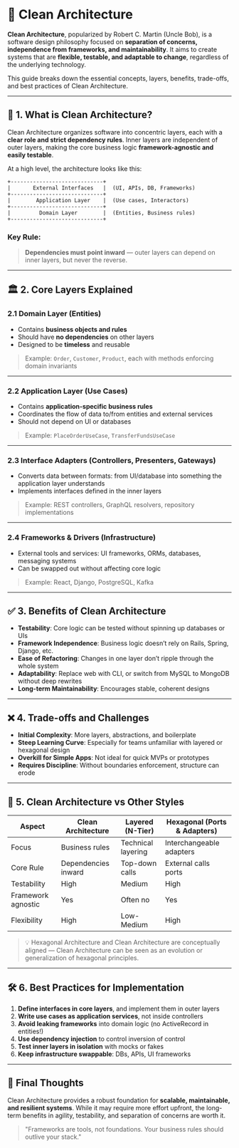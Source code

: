 # 🧼 Clean Architecture

**Clean Architecture**, popularized by Robert C. Martin (Uncle Bob), is a software design philosophy focused on **separation of concerns, independence from frameworks, and maintainability**. It aims to create systems that are **flexible, testable, and adaptable to change**, regardless of the underlying technology.

This guide breaks down the essential concepts, layers, benefits, trade-offs, and best practices of Clean Architecture.

---

## 🧭 1. What is Clean Architecture?

Clean Architecture organizes software into concentric layers, each with a **clear role and strict dependency rules**. Inner layers are independent of outer layers, making the core business logic **framework-agnostic and easily testable**.

At a high level, the architecture looks like this:

```
+-----------------------------+
|       External Interfaces   |  (UI, APIs, DB, Frameworks)
+-----------------------------+
|        Application Layer    |  (Use cases, Interactors)
+-----------------------------+
|         Domain Layer        |  (Entities, Business rules)
+-----------------------------+
```

### Key Rule:

> **Dependencies must point inward** — outer layers can depend on inner layers, but never the reverse.

---

## 🏛️ 2. Core Layers Explained

### 2.1 Domain Layer (Entities)

* Contains **business objects and rules**
* Should have **no dependencies** on other layers
* Designed to be **timeless** and reusable

> Example: `Order`, `Customer`, `Product`, each with methods enforcing domain invariants

---

### 2.2 Application Layer (Use Cases)

* Contains **application-specific business rules**
* Coordinates the flow of data to/from entities and external services
* Should not depend on UI or databases

> Example: `PlaceOrderUseCase`, `TransferFundsUseCase`

---

### 2.3 Interface Adapters (Controllers, Presenters, Gateways)

* Converts data between formats: from UI/database into something the application layer understands
* Implements interfaces defined in the inner layers

> Example: REST controllers, GraphQL resolvers, repository implementations

---

### 2.4 Frameworks & Drivers (Infrastructure)

* External tools and services: UI frameworks, ORMs, databases, messaging systems
* Can be swapped out without affecting core logic

> Example: React, Django, PostgreSQL, Kafka

---

## ✅ 3. Benefits of Clean Architecture

* **Testability**: Core logic can be tested without spinning up databases or UIs
* **Framework Independence**: Business logic doesn’t rely on Rails, Spring, Django, etc.
* **Ease of Refactoring**: Changes in one layer don’t ripple through the whole system
* **Adaptability**: Replace web with CLI, or switch from MySQL to MongoDB without deep rewrites
* **Long-term Maintainability**: Encourages stable, coherent designs

---

## ❌ 4. Trade-offs and Challenges

* **Initial Complexity**: More layers, abstractions, and boilerplate
* **Steep Learning Curve**: Especially for teams unfamiliar with layered or hexagonal design
* **Overkill for Simple Apps**: Not ideal for quick MVPs or prototypes
* **Requires Discipline**: Without boundaries enforcement, structure can erode

---

## 🔄 5. Clean Architecture vs Other Styles

| Aspect             | Clean Architecture  | Layered (N-Tier)   | Hexagonal (Ports & Adapters) |
| ------------------ | ------------------- | ------------------ | ---------------------------- |
| Focus              | Business rules      | Technical layering | Interchangeable adapters     |
| Core Rule          | Dependencies inward | Top-down calls     | External calls ports         |
| Testability        | High                | Medium             | High                         |
| Framework agnostic | Yes                 | Often no           | Yes                          |
| Flexibility        | High                | Low-Medium         | High                         |

> 💡 Hexagonal Architecture and Clean Architecture are conceptually aligned — Clean Architecture can be seen as an evolution or generalization of hexagonal principles.

---

## 🛠️ 6. Best Practices for Implementation

1. **Define interfaces in core layers**, and implement them in outer layers
2. **Write use cases as application services**, not inside controllers
3. **Avoid leaking frameworks** into domain logic (no ActiveRecord in entities!)
4. **Use dependency injection** to control inversion of control
5. **Test inner layers in isolation** with mocks or fakes
6. **Keep infrastructure swappable**: DBs, APIs, UI frameworks

---

## 🧠 Final Thoughts

Clean Architecture provides a robust foundation for **scalable, maintainable, and resilient systems**. While it may require more effort upfront, the long-term benefits in agility, testability, and separation of concerns are worth it.

> "Frameworks are tools, not foundations. Your business rules should outlive your stack."

